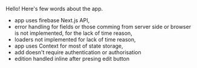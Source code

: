 Hello!
Here's few words about the app.

-   app uses firebase Next.js API,
-   error handling for fields or those comming from server side or browser is not implemented, for the lack of time reason,
-   loaders not implemented for lack of time reason,
-   app uses Context for most of state storage,
-   add doesn't require authentication or authorisation
-   edition handled inline after presing edit button
